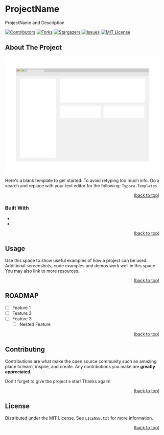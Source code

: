 # ProjectName

ProjectName and Description

<!-- PROJECT SHIELDS -->
[![Contributors][contributors-shield]][contributors-url]
[![Forks][forks-shield]][forks-url]
[![Stargazers][stars-shield]][stars-url]
[![Issues][issues-shield]][issues-url]
[![MIT License][license-shield]][license-url]


<!-- ABOUT THE PROJECT -->
## About The Project

![Product Name Screen Shot][product-screenshot]

Here's a blank template to get started: To avoid retyping too much info. Do a search and replace with your text editor for the following: `Typora-Templates`

<p align="right">(<a href="#top">back to top</a>)</p>


### Built With

* []()
* []()

<p align="right">(<a href="#top">back to top</a>)</p>


<!-- USAGE EXAMPLES -->
## Usage

Use this space to show useful examples of how a project can be used. Additional screenshots, code examples and demos work well in this space. You may also link to more resources.

<p align="right">(<a href="#top">back to top</a>)</p>


<!-- ROADMAP -->
## ROADMAP

- [ ] Feature 1
- [ ] Feature 2
- [ ] Feature 3
    - [ ] Nested Feature

<p align="right">(<a href="#top">back to top</a>)</p>


<!-- CONTRIBUTING -->
## Contributing

Contributions are what make the open source community such an amazing place to learn, inspire, and create. Any contributions you make are **greatly appreciated**.

Don't forget to give the project a star! Thanks again!


<p align="right">(<a href="#top">back to top</a>)</p>



<!-- LICENSE -->
## License

Distributed under the MIT License. See `LICENSE.txt` for more information.

<p align="right">(<a href="#top">back to top</a>)</p>




<!-- MARKDOWN LINKS & IMAGES -->
[contributors-shield]: https://img.shields.io/github/contributors/watercore1/Typora-Templates.svg?style=flat-square
[contributors-url]: https://github.com/watercore1/Typora-Templates/graphs/contributors
[forks-shield]: https://img.shields.io/github/forks/watercore1/Typora-Templates.svg?style=flat-square
[forks-url]: https://github.com/watercore1/Typora-Templates/network/members
[stars-shield]: https://img.shields.io/github/stars/watercore1/Typora-Templates.svg?style=flat-square
[stars-url]: https://github.com/watercore1/Typora-Templates/stargazers
[issues-shield]: https://img.shields.io/github/issues/watercore1/Typora-Templates.svg?style=flat-square
[issues-url]: https://img.shields.io/github/issues/watercore1/Typora-Templates.svg
[license-shield]: https://img.shields.io/github/license/watercore1/Typora-Templates.svg?style=flat-square
[license-url]: https://github.com/watercore1/Typora-Templates/blob/master/LICENSE.txt
[product-screenshot]: images/screenshot.png

